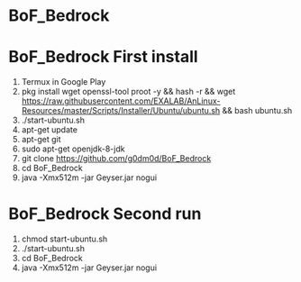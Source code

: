 # BoF_Bedrock
# BoF_Bedrock First install
1. Termux in Google Play
2. pkg install wget openssl-tool proot -y && hash -r && wget https://raw.githubusercontent.com/EXALAB/AnLinux-Resources/master/Scripts/Installer/Ubuntu/ubuntu.sh && bash ubuntu.sh
3. ./start-ubuntu.sh
4. apt-get update
5. apt-get git
6. sudo apt-get openjdk-8-jdk
7. git clone https://github.com/g0dm0d/BoF_Bedrock
8. cd BoF_Bedrock
9. java -Xmx512m -jar Geyser.jar nogui
# BoF_Bedrock Second run
1. chmod start-ubuntu.sh
2. ./start-ubuntu.sh
3. cd BoF_Bedrock
4. java -Xmx512m -jar Geyser.jar nogui
